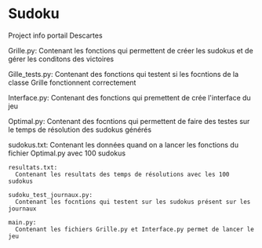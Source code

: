 # Sudoku
Project info portail Descartes

Grille.py:
  Contenant les fonctions qui permettent de créer les sudokus et de gérer les conditons des victoires

Gille_tests.py:
  Contenant des fonctions qui testent si les focntions de la classe Grille fonctionnent correctement 

Interface.py:
  Contenant des fonctions qui premettent de crée l'interface du jeu 

  Optimal.py:
  Contenant des focntions qui permettent de faire des testes sur le temps de résolution des sudokus générés

  sudokus.txt:
    Contenant les données quand on a lancer les fonctions du fichier Optimal.py avec 100 sudokus

    resultats.txt:
      Contenant les resultats des temps de résolutions avec les 100 sudokus 

    sudoku_test_journaux.py:
      Contenant les focntions qui testent sur les sudokus présent sur les journaux 

    main.py:
      Contenant les fichiers Grille.py et Interface.py permet de lancer le jeu 

      

    

    

  
